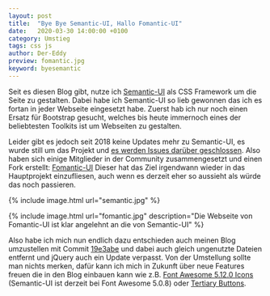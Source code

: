 ```yaml
---
layout: post
title:  "Bye Bye Semantic-UI, Hallo Fomantic-UI"
date:   2020-03-30 14:00:00 +0100
category: Umstieg
tags: css js
author: Der-Eddy
preview: fomantic.jpg
keyword: byesemantic
---
```


Seit es diesen Blog gibt, nutze ich [Semantic-UI](https://github.com/Semantic-Org/Semantic-UI) als CSS Framework um die Seite zu gestalten. Dabei habe ich Semantic-UI so lieb gewonnen das ich es fortan in jeder Webseite eingesetzt habe. Zuerst hab ich nur noch einen Ersatz für Bootstrap gesucht, welches bis heute immernoch eines der beliebtesten Toolkits ist um Webseiten zu gestalten.

Leider gibt es jedoch seit 2018 keine Updates mehr zu Semantic-UI, es wurde still um das Projekt und [es werden Issues darüber geschlossen](https://github.com/Semantic-Org/Semantic-UI/issues/6109). Also haben sich einige Mitglieder in der Community zusammengesetzt und einen Fork erstellt: [Fomantic-UI](https://fomantic-ui.com/)
Dieser hat das Ziel irgendwann wieder in das Hauptprojekt einzufliesen, auch wenn es derzeit eher so aussieht als würde das noch passieren.

{% include image.html url="semantic.jpg" %}

{% include image.html url="fomantic.jpg" description="Die Webseite von Fomantic-UI ist klar angelehnt an die von Semantic-UI" %}


Also habe ich mich nun endlich dazu entschieden auch meinen Blog umzustellen mit Commit [19e3abe](https://github.com/Der-Eddy/blog/commit/19e3abebffaa8aad532b1f4ffce90c2241624053) und dabei auch gleich ungenutzte Dateien entfernt und jQuery auch ein Update verpasst.
Von der Umstellung sollte man nichts merken, dafür kann ich mich in Zukunft über neue Features freuen die in den Blog einbauen kann wie z.B. [Font Awesome 5.12.0 Icons](https://fomantic-ui.com/elements/icon.html) (Semantic-UI ist derzeit bei Font Awesome 5.0.8) oder [Tertiary Buttons](https://fomantic-ui.com/elements/button.html#tertiary).